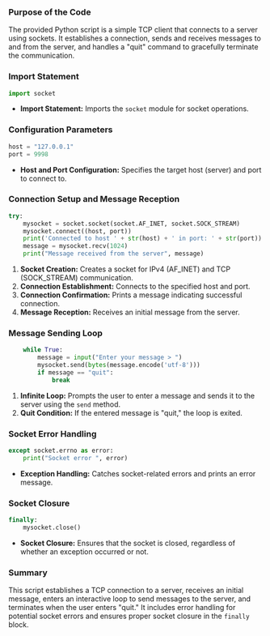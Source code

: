 ### Purpose of the Code
The provided Python script is a simple TCP client that connects to a server using sockets. It establishes a connection, sends and receives messages to and from the server, and handles a "quit" command to gracefully terminate the communication.

### Import Statement
```python
import socket
```
- **Import Statement:** Imports the `socket` module for socket operations.

### Configuration Parameters
```python
host = "127.0.0.1"
port = 9998
```
- **Host and Port Configuration:** Specifies the target host (server) and port to connect to.

### Connection Setup and Message Reception
```python
try:
    mysocket = socket.socket(socket.AF_INET, socket.SOCK_STREAM)
    mysocket.connect((host, port))
    print('Connected to host ' + str(host) + ' in port: ' + str(port))
    message = mysocket.recv(1024)
    print("Message received from the server", message)
```
1. **Socket Creation:** Creates a socket for IPv4 (AF_INET) and TCP (SOCK_STREAM) communication.
2. **Connection Establishment:** Connects to the specified host and port.
3. **Connection Confirmation:** Prints a message indicating successful connection.
4. **Message Reception:** Receives an initial message from the server.

### Message Sending Loop
```python
    while True:
        message = input("Enter your message > ")
        mysocket.send(bytes(message.encode('utf-8')))
        if message == "quit":
            break
```
1. **Infinite Loop:** Prompts the user to enter a message and sends it to the server using the `send` method.
2. **Quit Condition:** If the entered message is "quit," the loop is exited.

### Socket Error Handling
```python
except socket.errno as error:
    print("Socket error ", error)
```
- **Exception Handling:** Catches socket-related errors and prints an error message.

### Socket Closure
```python
finally:
    mysocket.close()
```
- **Socket Closure:** Ensures that the socket is closed, regardless of whether an exception occurred or not.

### Summary
This script establishes a TCP connection to a server, receives an initial message, enters an interactive loop to send messages to the server, and terminates when the user enters "quit." It includes error handling for potential socket errors and ensures proper socket closure in the `finally` block.
